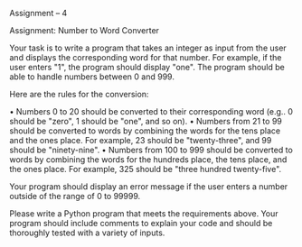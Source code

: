 Assignment – 4 

Assignment: Number to Word Converter

Your task is to write a program that takes an integer as input from the user and displays the 
corresponding word for that number. For example, if the user enters "1", the program should 
display "one". The program should be able to handle numbers between 0 and 999.

Here are the rules for the conversion:

• Numbers 0 to 20 should be converted to their corresponding word (e.g.. 0 should be 
"zero", 1 should be "one", and so on).
• Numbers from 21 to 99 should be converted to words by combining the words for the 
tens place and the ones place. For example, 23 should be "twenty-three", and 99 
should be "ninety-nine".
• Numbers from 100 to 999 should be converted to words by combining the words for 
the hundreds place, the tens place, and the ones place. For example, 325 should be 
"three hundred twenty-five".

Your program should display an error message if the user enters a number outside of the 
range of 0 to 99999.

Please write a Python program that meets the requirements above. Your program should 
include comments to explain your code and should be thoroughly tested with a variety of 
inputs.
